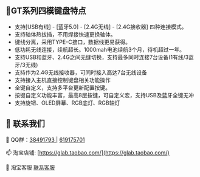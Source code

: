 🌱GT系列四模键盘特点
------------

- 支持[USB有线] - [蓝牙5.0] - [2.4G无线] - [2.4G接收器] 四种连接模式。
- 支持轴体热拔插，不用焊接快速更换轴体。
- 键线分离，采用TYPE-C接口，数据线更易获得。
- 低功耗无线连接，续航超长。1000mah电池续航3个月，待机超过一年。
- 支持USB和蓝牙、2.4G之间无缝切换，支持最多同时连接7台设备(1有线/3蓝牙/3无线)
- 支持作为2.4G无线接收器，可同时接入高达7台无线设备
- 支持接入主机直接控制键盘相关功能操作
- 全键自定义，支持多平台更新配置按键。
- 按键自定义功能丰富，最高8层按键，可自定义宏，支持USB及蓝牙全键无冲
- 支持旋钮、OLED屏幕、RGB底灯、RGB轴灯

💬 <span id="联系我们">联系我们</span>
----------------

💬 QQ群：[38491793 ](https://jq.qq.com/?_wv=1027&k=wO76pWWU) | [619175701 ](https://jq.qq.com/?_wv=1027&k=PErENtHj)

📫 淘宝店铺: [https://glab.taobao.com/](https://glab.taobao.com/)

💬 淘宝客服 [联系客服](https://amos.alicdn.com/getcid.aw?site=cntaobao&uid=genokolar:售前)

<!--
**genokolar/genokolar** is a ✨ _special_ ✨ repository because its `README.md` (this file) appears on your GitHub profile.

Here are some ideas to get you started:

- 🔭 I’m currently working on ...
- 🌱 I’m currently learning ...
- 👯 I’m looking to collaborate on ...
- 🤔 I’m looking for help with ...
- 💬 Ask me about ...
- 📫 How to reach me: ...
- 😄 Pronouns: ...
- ⚡ Fun fact: ...
-->
